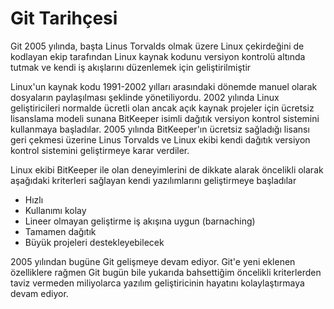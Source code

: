 # Git Tarihçesi

Git 2005 yılında, başta Linus Torvalds olmak üzere Linux çekirdeğini de kodlayan ekip tarafından Linux kaynak kodunu versiyon kontrolü altında tutmak ve kendi iş akışlarını düzenlemek için geliştirilmiştir

Linux'un kaynak kodu 1991-2002 yılları arasındaki dönemde manuel olarak dosyaların paylaşılması şeklinde yönetiliyordu. 2002 yılında Linux geliştiricileri normalde ücretli olan ancak açık kaynak projeler için ücretsiz lisanslama modeli sunana BitKeeper isimli dağıtık versiyon kontrol sistemini kullanmaya başladılar. 2005 yılında BitKeeper'ın ücretsiz sağladığı lisansı geri çekmesi üzerine Linus Torvalds ve Linux ekibi kendi dağıtık versiyon kontrol sistemini geliştirmeye karar verdiler.

Linux ekibi BitKeeper ile olan deneyimlerini de dikkate alarak öncelikli olarak aşağıdaki kriterleri sağlayan kendi yazılımlarını geliştirmeye başladılar

* Hızlı
* Kullanımı kolay
* Lineer olmayan geliştirme iş akışına uygun (barnaching)
* Tamamen dağıtık
* Büyük projeleri destekleyebilecek

2005 yılından bugüne Git gelişmeye devam ediyor. Git'e yeni eklenen özelliklere rağmen Git bugün bile yukarıda bahsettiğim öncelikli kriterlerden taviz vermeden miliyolarca yazılım geliştiricinin hayatını kolaylaştırmaya devam ediyor.
